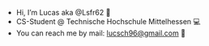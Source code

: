 - Hi, I’m Lucas aka @Lsfr62 👋
- CS-Student @ Technische Hochschule Mittelhessen :computer: 
- You can reach me by mail: lucsch96@gmail.com :e-mail:

<!---
Lsfr62/Lsfr62 is a ✨ special ✨ repository because its `README.md` (this file) appears on your GitHub profile.
You can click the Preview link to take a look at your changes.
--->
